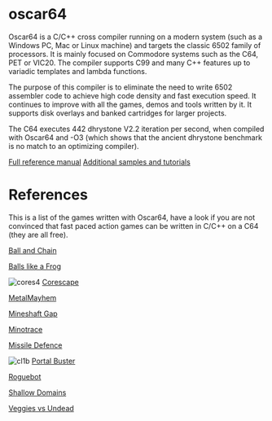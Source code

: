 # oscar64

Oscar64 is a C/C++ cross compiler running on a modern system (such as a Windows PC, Mac or Linux machine) and targets the classic 6502 family of processors.  It is mainly focused on Commodore systems such as the C64, PET or VIC20.  The compiler supports C99 and many C++ features up to variadic templates and lambda functions.

The purpose of this compiler is to eliminate the need to write 6502 assembler code to achieve high code density and fast execution speed.  It continues to improve with all the games, demos and tools written by it.  It supports disk overlays and banked cartridges for larger projects.

The C64 executes 442 dhrystone V2.2 iteration per second, when compiled with Oscar64 and -O3 (which shows that the ancient dhrystone benchmark is no match to an optimizing compiler).

[Full reference manual](oscar64.md)
[Additional samples and tutorials](https://github.com/drmortalwombat/OscarTutorials)

# References

This is a list of the games written with Oscar64, have a look if you are not convinced that fast paced action games can be written in C/C++ on a C64 (they are all free).

[Ball and Chain](https://drmortalwombat.itch.io/ball-and-chain)

[Balls like a Frog](https://drmortalwombat.itch.io/balls-like-a-frog)

![cores4](https://github.com/user-attachments/assets/15c2bcc7-eafb-44fb-aec2-e5cb101c687b)
[Corescape](https://drmortalwombat.itch.io/corescape)

[MetalMayhem](https://drmortalwombat.itch.io/metal-mayhem)

[Mineshaft Gap](https://drmortalwombat.itch.io/mineshaft-gap)

[Minotrace](https://drmortalwombat.itch.io/minotrace)

[Missile Defence](https://drmortalwombat.itch.io/missile-defence)

![cl1b](https://github.com/user-attachments/assets/0d249274-6dab-4284-89e5-ada07fac1986)
[Portal Buster](https://drmortalwombat.itch.io/portal-buster)

[Roguebot](https://drmortalwombat.itch.io/roguebot)

[Shallow Domains](https://drmortalwombat.itch.io/shallow-domains)

[Veggies vs Undead](https://drmortalwombat.itch.io/veggies-vs-undead)


